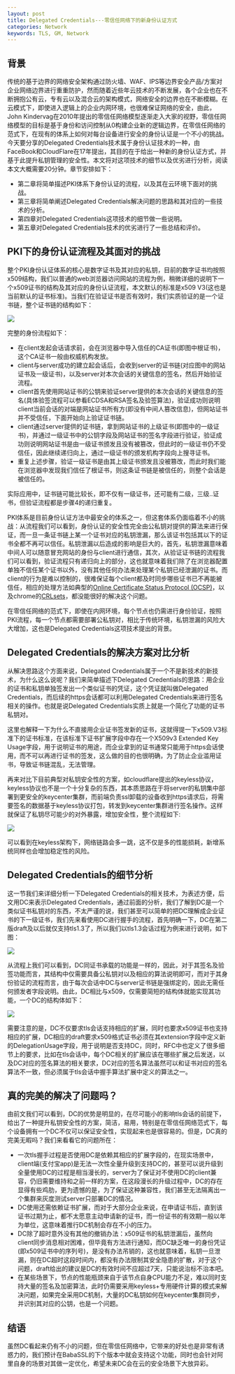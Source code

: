 ```yaml
---
layout: post
title: Delegated Credentials---零信任网络下的新身份认证方式
categories: Network
keywords: TLS, GM, Network
---
```


## 背景       
传统的基于边界的网络安全架构通过防火墙、WAF、IPS等边界安全产品/方案对企业网络边界进行重重防护，然而随着近些年云技术的不断发展，各个企业也在不断拥抱公有云，专有云以及混合云的架构模式，网络安全的边界也在不断模糊。在云模式下，即使进入逻辑上的企业内网环境，也很难保证网络的安全，由此，John Kindervag在2010年提出的零信任网络模型逐渐走入大家的视野，零信任网络模型的目标是基于身份和访问控制从0构建企业新的逻辑边界，在零信任网络的范式下，在现有的体系上如何对每台设备进行安全的身份认证是一个不小的挑战。今天要分享的Delegated Credentials技术属于身份认证技术的一种，由FaceBook和CloudFlare在17年提出，其目的在于给出一种新的身份认证方式，并基于此提升私钥管理的安全性。本文将对这项技术的细节以及优劣进行分析，阅读本文大概需要20分钟。章节安排如下：

- 第二章将简单描述PKI体系下身份认证的流程，以及其在云环境下面对的挑战。
- 第三章将简单阐述Delegated Credentials解决问题的思路和其对应的一些技术的分析。
- 第四章对Delegated Credentials这项技术的细节做一些说明。
- 第五章对Delegated Credentials技术的优劣进行了一些总结和评价。


## PKI下的身份认证流程及其面对的挑战
整个PKI身份认证体系的核心是数字证书及其对应的私钥，目前的数字证书均按照x509结构，我们以普通的web浏览器访问网站的流程为例，稍微详细的说明下一个x509证书的结构及其对应的身份认证流程，本文默认的标准是x509 V3(这也是当前默认的证书标准)。当我们在验证证书是否有效时，我们实质验证的是一个证书链，整个证书链的结构如下：

![](/images/self-drawn/intro-of-delegated-credential/cert.png)

完整的身份流程如下：

- 在client发起会话请求前，会在浏览器中导入信任的CA证书(即图中根证书)，这个CA证书一般由权威机构发放。
- client与server成功的建立起会话后，会收到server的证书链(对应图中的网站证书及一级证书)，以及server对本次会话的关键信息的签名，然后开始验证流程。
- client首先使用网站证书的公钥来验证server提供的本次会话的关键信息的签名(具体验签流程可以参看ECDSA和RSA签名及验签算法)，验证成功则说明client当前会话的对端是网站证书所有方(即没有中间人篡改信息)，但网站证书并不受信任，下面开始向上验证证书链。
- client通过server提供的证书链，拿到网站证书的上级证书(即图中的一级证书)，并通过一级证书中的公钥字段及网站证书的签名字段进行验证，验证成功则说明网站证书是由一级证书颁发且没有被篡改，但此时的一级证书仍不受信任，因此继续递归向上，通过一级证书的颁发机构字段向上搜寻证书。
- 重复上述步骤，验证一级证书是由其上级证书颁发且没被篡改，而此时我们能在浏览器中发现我们信任了根证书，则这条证书链是被信任的，则整个会话是被信任的。

实际应用中，证书链可能比较长，即不仅有一级证书，还可能有二级，三级..证书，但验证流程都是步骤4的递归重复。

PKI体系是目前身份认证方法中最安全的体系之一，但这套体系仍面临着不小的挑战：从流程我们可以看到，身份认证的安全性完全由公私钥对提供的算法来进行保证，而一旦一条证书链上某一个证书对应的私钥泄漏，那么该证书包括其以下的证书全都不再可以信任。私钥泄漏以后造成的影响是巨大的，首先，私钥泄漏意味着中间人可以随意冒充网站的身份与client进行通信，其次，从验证证书链的流程我们可以看到，验证流程只有递归向上的部分，这也就意味着我们除了在浏览器配置单独不信任某个证书以外，没有其他任何办法来处理某个私钥已经泄漏的证书。而client的行为是难以控制的，很难保证每个client都及时同步哪些证书已不再能被信任，相应的处理方法如典型的[Online Certificate Status Protocol (OCSP)](https://datatracker.ietf.org/doc/html/rfc6960)，以及chrome的[CRLsets](https://www.imperialviolet.org/2012/02/05/crlsets.html)，都没能很好的解决这个问题。

在零信任网络的范式下，即使在内网环境，每个节点也仍需进行身份验证，按照PKI流程，每一个节点都需要部署公私钥对，相比于传统环境，私钥泄漏的风险大大增加，这也是Delegated Credentials这项技术提出的背景。


## Delegated Credentials的解决方案对比分析
从解决思路这个方面来说，Delegated Credentials属于一个不是新技术的新技术，为什么这么说呢？我们来简单描述下Delegated Credentials的思路：用企业的证书和私钥单独签发出一个类似证书的凭证，这个凭证就叫做Delegated Credentials，而后续的https会话都可以利用Delegated Credentials来进行签名相关的操作。也就是说Delegated Credentials实质上就是一个简化了功能的证书私钥对。

这里也解释一下为什么不直接用企业证书签发新的证书，这就得提一下x509.V3标准下的证书标准，在该标准下证书扩展字段中存在一个X509v3 Extended Key Usage字段，用于说明证书的用途，而企业拿到的证书通常只能用于https会话使用，而不可以再进行证书的签发，这么做的目的也很明确，为了防止企业滥用证书，导致证书链混乱，无法管理。

再来对比下目前典型对私钥安全性的方案，如cloudflare提出的keyless协议，keyless协议也不是一个十分复杂的东西，其本质思路在于将server的私钥集中部署到更安全的keycenter集群，而前端负责ssl卸载的设备收到https请求后，将需要签名的数据基于keyless协议打包，转发到keycenter集群进行签名操作。这样就保证了私钥尽可能少的对外暴露，增加安全性，整个流程如下:

![](/images/self-drawn/intro-of-delegated-credential/keyserver.png)

可以看到在keyless架构下，网络链路会多一跳，这不仅是多的性能损耗，新增系统同样也会增加稳定性的风险。

## Delegated Credentials的细节分析
这一节我们来详细分析一下Delegated Credentials的相关技术，为表述方便，后文用DC来表示Delegated Credentials，通过前面的分析，我们了解到DC是一个类似证书私钥对的东西，不太严谨的说，我们甚至可以简单的把DC理解成企业证书的下一级证书，我们先来看使用DC进行握手的流程，首先明确一下，DC在第二版draft及以后就仅支持tls1.3了，所以我们以tls1.3会话过程为例来进行说明，如下图：

![](/images/self-drawn/intro-of-delegated-credential/tls13.jpg)

从流程上我们可以看到，DC同证书承载的功能是一样的，因此，对于其签名及验签功能而言，其结构中仅需要具备公私钥对以及相应的算法说明即可，而对于其身份验证的流程而言，由于每次会话中DC与server证书链是强绑定的，因此无需任何颁发者字段说明。由此，DC相比与x509，仅需要简短的结构体就能实现其功能，一个DC的结构体如下：

![](/images/self-drawn/intro-of-delegated-credential/dc.jpg)

需要注意的是，DC不仅要求tls会话支持相应的扩展，同时也要求x509证书也支持相应的扩展，DC相应的draft要求x509格式证书必须在其extension字段中定义新的DelegationUsage字段，用于说明是否支持DC，同时，RFC中也定义了很多细节上的要求，比如在tls会话中，每个DC相关的扩展应该在哪些扩展之后发送，以及DC对应的签名算法的相关要求，DC对应的签名算法虽然可以和证书对应的签名算法不一致，但必须属于tls会话中握手算法扩展中定义的算法之一。

## 真的完美的解决了问题吗？
由前文我们可以看到，DC的优势是明显的，在尽可能小的影响tls会话的前提下，给出了一种提升私钥安全性的方案，简洁，易用，特别是在零信任网络范式下，每个设备拥有一个DC不仅可以保证安全性，实现起来也是很容易的。但是，DC真的完美无暇吗？我们来看看它的问题所在：

- 一次tls握手过程是否使用DC是依赖其相应的扩展字段的，在现实场景中，client端(支付宝app)是无法一次性全量升级到支持DC的，甚至可以说升级到全量使用DC的过程是相当漫长的，server为了保证对不使用DC的client兼容，仍旧需要维持和之前一样的方案，在这段漫长的升级过程中，DC的存在显得有些鸡肋，更为遗憾的是，为了保证这种兼容性，我们甚至无法隔离出一个集群来灰度测试server只部署DC的情况。
- DC使用还需依赖证书扩展，而对于大部分企业来说，在申请证书后，直到该证书过期为止，都不太愿意主动申请新的证书，而一份证书的有效期一般以年为单位，这意味着推行DC机制会存在不小的压力。
- DC除了超时意外没有其他的撤销办法：x509证书的私钥泄漏后，虽然向client同步消息相对困难，但毕竟有方法进行通知，而DC缺乏唯一的身份凭证(即x509证书中的序列号)，是没有办法吊销的，这也就意味着，私钥一旦泄漏，则在DC超时这段时间内，都没有办法限制其安全隐患的扩散，对于这个问题，draft给出的建议是DC的有效时间不应超过7天，只能说治标不治本吧。
- 在某些场景下，节点的性能瓶颈来自于该节点自身CPU能力不足，难以同时支持大量的签名及加密算法，此时仍需要采用keyless+专用硬件计算的模式来解决问题，如果完全采用DC机制，大量的DC私钥如何在keycenter集群同步，并识别其对应的公钥，也是一个问题。

## 结语
虽然DC看起来仍有不小的问题，但在零信任网络中，它带来的好处也是非常有诱惑力的，我们预计在BabaSSL的下个版本中就会支持这个功能，同时也会针对阿里自身的场景对其做一定优化，希望未来DC会在云的安全场景下大放异彩。
